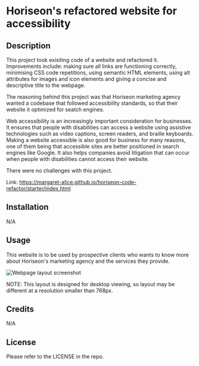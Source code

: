 # Horiseon's refactored website for accessibility

## Description

This project took exisiting code of a website and refactored it. Improvements include: making sure all links are functioning correctly, minimising CSS code repetitions, using semantic HTML elements, using alt attributes for images and icon elements and giving a concise and descriptive title to the webpage. 

The reasoning behind this project was that Horiseon marketing agency wanted a codebase that followed accessibility standards, so that their website it optimized for seatch engines. 

Web accessibility is an increasingly important consideration for businesses. It ensures that people with disabilities can access a website using assistive technologies such as video captions, screen readers, and braille keyboards. Making a website accessible is also good for business for many reasons, one of them being that accessible sites are better positioned in search engines like Google. It also helps companies avoid litigation that can occur when people with disabilities cannot access their website. 

There were no challenges with this project. 

Link: https://margaret-alice.github.io/horiseon-code-refactor/starter/index.html

## Installation

N/A

## Usage

This website is to be used by prospective clients who wants to know more about Horiseon's marketing agency and the services they provide. 

![Webpage layout screenshot](https://github.com/Margaret-Alice/horiseon-code-refactor/blob/main/starter/assets/images/screenshot.png)

NOTE: This layout is designed for desktop viewing, so layout may be different at a resolution smaller than 768px.

## Credits

N/A

## License

Please refer to the LICENSE in the repo.

